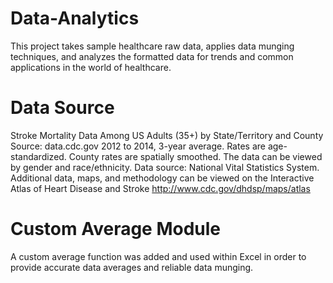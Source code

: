 # Data-Analytics

This project takes sample healthcare raw data, applies data munging techniques, and analyzes the formatted data for trends and common applications in the world of healthcare.

# Data Source
Stroke Mortality Data Among US Adults (35+) by State/Territory and County
Source: data.cdc.gov
2012 to 2014, 3-year average. Rates are age-standardized. County rates are spatially smoothed. The data can be viewed by gender and race/ethnicity. Data source: National Vital Statistics System. Additional data, maps, and methodology can be viewed on the Interactive Atlas of Heart Disease and Stroke http://www.cdc.gov/dhdsp/maps/atlas

# Custom Average Module
A custom average function was added and used within Excel in order to provide accurate data averages and reliable data munging.
